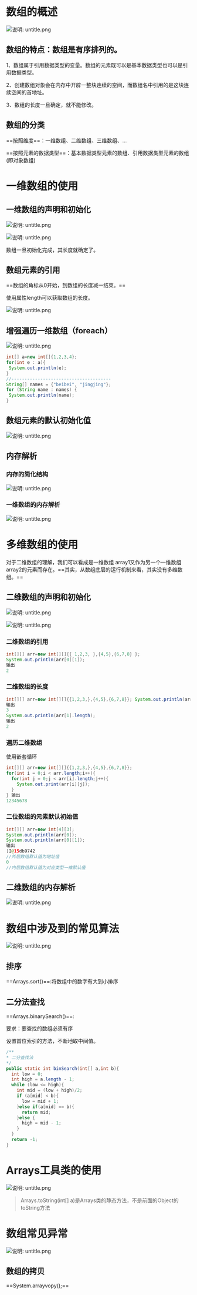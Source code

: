 # 数组的概述

![说明: untitle.png](https://gitee.com/yh-gh/img-bed/raw/master/202109181136776.gif)

## 数组的特点：数组是有序排列的。

1、数组属于引用数据类型的变量。数组的元素既可以是基本数据类型也可以是引用数据类型。

2、创建数组对象会在内存中开辟一整块连续的空间，而数组名中引用的是这块连续空间的首地址。

3、数组的长度一旦确定，就不能修改。

## 数组的分类

==按照维度==：一维数组、二维数组、三维数组、…

==按照元素的数据类型==：基本数据类型元素的数组、引用数据类型元素的数组(即对象数组)

# 一维数组的使用

## 一维数组的声明和初始化

![说明: untitle.png](https://gitee.com/yh-gh/img-bed/raw/master/202109181136060.gif)

![说明: untitle.png](https://gitee.com/yh-gh/img-bed/raw/master/202109181136008.gif)

数组一旦初始化完成，其长度就确定了。

## 数组元素的引用

==数组的角标从0开始，到数组的长度减一结束。==

使用属性length可以获取数组的长度。

![说明: untitle.png](https://gitee.com/yh-gh/img-bed/raw/master/202109181136649.gif)

## 增强遍历一维数组（foreach）

![说明: untitle.png](https://gitee.com/yh-gh/img-bed/raw/master/202109181136697.jpg)

 ```java
int[] a=new int[]{1,2,3,4}; 
for(int e : a){ 
  System.out.println(e);
}
//--------------------------------------
String[] names = {"beibei", "jingjing"};    
for (String name : names) {    
  System.out.println(name);
}
 ```

## 数组元素的默认初始化值

![说明: untitle.png](https://gitee.com/yh-gh/img-bed/raw/master/202109181136954.gif)

## 内存解析

### 内存的简化结构

![说明: untitle.png](https://gitee.com/yh-gh/img-bed/raw/master/202109181137226.gif)

### 一维数组的内存解析

![说明: untitle.png](https://gitee.com/yh-gh/img-bed/raw/master/202109181137962.gif)

# 多维数组的使用

对于二维数组的理解，我们可以看成是一维数组 array1又作为另一个一维数组array2的元素而存在。==其实，从数组底层的运行机制来看，其实没有多维数组。==

## 二维数组的声明和初始化

![说明: untitle.png](https://gitee.com/yh-gh/img-bed/raw/master/202109181137536.gif)

![说明: untitle.png](https://gitee.com/yh-gh/img-bed/raw/master/202109181137683.gif)

### 二维数组的引用

```java
int[][] arr=new int[][]{{ 1,2,3, },{4,5},{6,7,8} };
System.out.println(arr[0][1]); 
输出
2
```

### 二维数组的长度

```java
int[][] arr=new int[][]{{1,2,3,},{4,5},{6,7,8}}; System.out.println(arr.length); 
输出
3
System.out.println(arr[1].length); 
输出
2
```

### 遍历二维数组

使用嵌套循环

```java
int[][] arr=new int[][]{{1,2,3,},{4,5},{6,7,8}}; 
for(int i = 0;i < arr.length;i++){ 
  for(int j = 0;j < arr[i].length;j++){ 
    System.out.print(arr[i][j]);    
  }   
} 输出
12345678
```

### 二位数组的元素默认初始值

```java
int[][] arr=new int[4][3];
System.out.println(arr[0]); 
System.out.println(arr[0][1]);
输出
[I@15db9742
//外层数组默认值为地址值
0
//内层数组默认值为对应类型一维默认值
```

## 二维数组的内存解析

![说明: untitle.png](https://gitee.com/yh-gh/img-bed/raw/master/202109181137121.gif)

# 数组中涉及到的常见算法

![说明: untitle.png](https://gitee.com/yh-gh/img-bed/raw/master/202109181137227.gif)

## 排序

==Arrays.sort()==:将数组中的数字有大到小排序

## 二分法查找

==Arrays.binarySearch()==:

要求：要查找的数组必须有序

设置首位索引的方法，不断地取中间值。

```java
/** 
* 二分查找法
*/
public static int binSearch(int[] a,int b){   
  int low = 0;   
  int high = a.length - 1;  
  while (low <= high){   
    int mid = (low + high)/2;   
    if (a[mid] < b){        
      low = mid + 1;      
    }else if(a[mid] == b){       
      return mid;       
    }else {   
      high = mid - 1;  
    }   
  }  
  return -1;
}
```

# Arrays工具类的使用

![说明: untitle.png](https://gitee.com/yh-gh/img-bed/raw/master/202109181137137.gif)

> Arrays.toString(int[] a)是Arrays类的静态方法，不是前面的Object的toString方法                   

# 数组常见异常

![说明: untitle.png](https://gitee.com/yh-gh/img-bed/raw/master/202109181137072.jpg)

 

##  数组的拷贝

==System.arrayvopy();==







